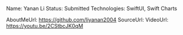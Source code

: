 Name: Yanan Li
Status: Submitted
Technologies: SwiftUI, Swift Charts

AboutMeUrl: https://github.com/liyanan2004
SourceUrl: 
VideoUrl: https://youtu.be/2CStbcJK0qM

<!---
EXAMPLE
Name: John Appleseed
Status: Submitted <or> Winner <or> Distinguished <or> Rejected
Technologies: SwiftUI, RealityKit, CoreGraphic

AboutMeUrl: https://linkedin.com/in/johnappleseed
SourceUrl: https://github.com/johnappleseed/wwdc2025
VideoUrl: https://youtu.be/ABCDE123456
-->
